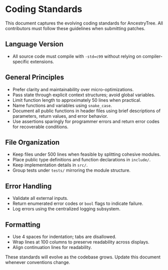 # Coding Standards

This document captures the evolving coding standards for AncestryTree. All contributors must follow these guidelines when submitting patches.

## Language Version

- All source code must compile with `-std=c99` without relying on compiler-specific extensions.

## General Principles

- Prefer clarity and maintainability over micro-optimizations.
- Pass state through explicit context structures; avoid global variables.
- Limit function length to approximately 50 lines when practical.
- Name functions and variables using `snake_case`.
- Document all public functions in header files using brief descriptions of parameters, return values, and error behavior.
- Use assertions sparingly for programmer errors and return error codes for recoverable conditions.

## File Organization

- Keep files under 500 lines when feasible by splitting cohesive modules.
- Place public type definitions and function declarations in `include/`.
- Keep implementation details in `src/`.
- Group tests under `tests/` mirroring the module structure.

## Error Handling

- Validate all external inputs.
- Return enumerated error codes or `bool` flags to indicate failure.
- Log errors using the centralized logging subsystem.

## Formatting

- Use 4 spaces for indentation; tabs are disallowed.
- Wrap lines at 100 columns to preserve readability across displays.
- Align continuation lines for readability.

These standards will evolve as the codebase grows. Update this document whenever conventions change.
